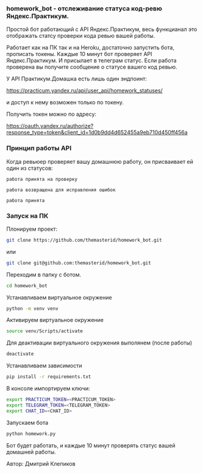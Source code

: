 ### homework_bot - отслеживание статуса код-ревю Яндекс.Практикум.

Простой бот работающий с API Яндекс.Практикум, весь функцианал это отображать статсу проверки кода ревью вашей работы.

Работает как на ПК так и на Heroku, достаточно запустить бота, прописать токены.
Каждые 10 минут бот проверяет API Яндекс.Практикум. И присылает в телеграм статус.
Если работа проверена вы получите сообщение о статусе вашего код ревью.

У API Практикум.Домашка есть лишь один эндпоинт: 

https://practicum.yandex.ru/api/user_api/homework_statuses/

и доступ к нему возможен только по токену.

Получить токен можно по адресу: 

https://oauth.yandex.ru/authorize?response_type=token&client_id=1d0b9dd4d652455a9eb710d450ff456a

### Принцип работы API
Когда ревьюер проверяет вашу домашнюю работу, он присваивает ей один из статусов:
```
работа принята на проверку
```
```
работа возвращена для исправления ошибок
```
```
работа принята
```

### Запуск на ПК

Плонируем проект:

```bash
git clone https://github.com/themasterid/homework_bot.git
```

или

```bash
git clone git@github.com:themasterid/homework_bot.git
```

Переходим в папку с ботом.

```bash
cd homework_bot
```

Устанавливаем виртуальное окружение

```bash
python -m venv venv
```

Активируем виртуальное окружение

```bash
source venv/Scripts/activate
```

Для деактивации виртуального окружения выполянем (после работы)

```bash
deactivate
```

Устанавливаем зависимости

```bash
pip install -r requirements.txt
```

В консоле импортируем ключи:

```bash
export PRACTICUM_TOKEN=<PRACTICUM_TOKEN>
export TELEGRAM_TOKEN=<TELEGRAM_TOKEN>
export CHAT_ID=<CHAT_ID>
```

Запускаем бота

```bash
python homework.py
```

Бот будет работать, и каждые 10 минут проверять статус вашей домашней работы.

Автор: Дмитрий Клепиков